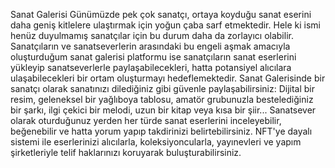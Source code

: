 Sanat Galerisi
Günümüzde pek çok sanatçı, ortaya koyduğu sanat eserini daha geniş kitlelere ulaştırmak için yoğun çaba sarf etmektedir. Hele ki ismi henüz duyulmamış sanatçılar için bu durum daha da zorlayıcı olabilir. Sanatçıların ve sanatseverlerin arasındaki bu engeli aşmak amacıyla oluşturduğum sanat galerisi platformu ise sanatçıların sanat eserlerini yükleyip sanatseverlerle paylaşabilecekleri, hatta potansiyel alıcılara ulaşabilecekleri bir ortam oluşturmayı hedeflemektedir. 
Sanat Galerisinde bir sanatçı olarak sanatınızı dilediğiniz gibi güvenle paylaşabilirsiniz: Dijital bir resim, geleneksel bir yağlıboya tablosu, amatör grubunuzla bestelediğiniz bir şarkı, ilgi çekici bir melodi, uzun bir kitap veya kısa bir şiir... 
Sanatsever olarak oturduğunuz yerden her türde sanat eserlerini inceleyebilir, beğenebilir ve hatta yorum yapıp takdirinizi belirtebilirsiniz.
NFT'ye dayalı sistemi ile eserlerinizi alıcılarla, koleksiyoncularla, yayınevleri ve yapım şirketleriyle telif haklarınızı koruyarak buluşturabilirsiniz. 
